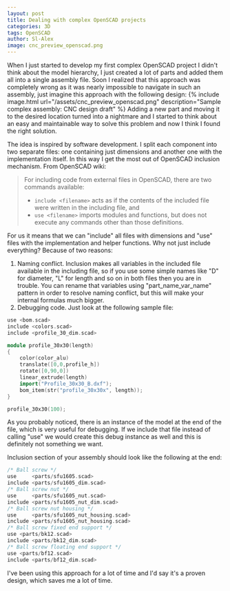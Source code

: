 ```yaml
---
layout: post
title: Dealing with complex OpenSCAD projects 
categories: 3D
tags: OpenSCAD
author: Sl-Alex
image: cnc_preview_openscad.png
---
```

When I just started to develop my first complex OpenSCAD project I didn't think about the model hierarchy, I just created a lot of parts and added them all into a single assembly file. Soon I realized that this approach was completely wrong as it was nearly impossible to navigate in such an assembly, just imagine this approach with the following design:
{% include image.html url="/assets/cnc_preview_openscad.png" description="Sample complex assembly: CNC design draft" %}
Adding a new part and moving it to the desired location turned into a nightmare and I started to think about an easy and maintainable way to solve this problem and now I think I found the right solution.




The idea is inspired by software development. I split each component into two separate files: one containing just dimensions and another one with the implementation itself. In this way I get the most out of OpenSCAD inclusion mechanism. From OpenSCAD wiki:

> For including code from external files in OpenSCAD, there are two commands available:
> - ```include <filename>``` acts as if the contents of the included file were written in the including file, and
> - ```use <filename>``` imports modules and functions, but does not execute any commands other than those definitions.

For us it means that we can "include" all files with dimensions and "use" files with the implementation and helper functions.
Why not just include everything? Because of two reasons:
1. Naming conflict. Inclusion makes all variables in the included file available in the including file, so if you use some simple names like "D" for diameter, "L" for length and so on in both files then you are in trouble. You can rename that variables using "part_name_var_name" pattern in order to resolve naming conflict, but this will make your internal formulas much bigger.
2. Debugging code. Just look at the following sample file:

```cpp
use <bom.scad>
include <colors.scad>
include <profile_30_dim.scad>

module profile_30x30(length)
{
    color(color_alu)
    translate([0,0,profile_h])
    rotate([0,90,0]) 
    linear_extrude(length)
    import("Profile_30x30_B.dxf");
    bom_item(str("profile_30x30x", length));
}

profile_30x30(100);
```

As you probably noticed, there is an instance of the model at the end of the file, which is very useful for debugging. If we include that file instead of calling "use" we would create this debug instance as well and this is definitely not something we want.

Inclusion section of your assembly should look like the following at the end:
```cpp
/* Ball screw */
use     <parts/sfu1605.scad>
include <parts/sfu1605_dim.scad>
/* Ball screw nut */
use     <parts/sfu1605_nut.scad>
include <parts/sfu1605_nut_dim.scad>
/* Ball screw nut housing */
use     <parts/sfu1605_nut_housing.scad>
include <parts/sfu1605_nut_housing.scad>
/* Ball screw fixed end support */
use <parts/bk12.scad>
include <parts/bk12_dim.scad>
/* Ball screw floating end support */
use <parts/bf12.scad>
include <parts/bf12_dim.scad>
```

I've been using this approach for a lot of time and I'd say it's a proven design, which saves me a lot of time.
